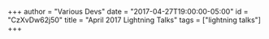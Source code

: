 +++
author = "Various Devs"
date = "2017-04-27T19:00:00-05:00"
id = "CzXvDw62j50"
title = "April 2017 Lightning Talks"
tags = ["lightning talks"]
+++

